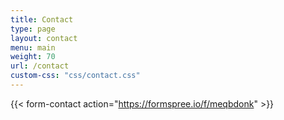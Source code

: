 ```yaml
---
title: Contact
type: page
layout: contact
menu: main
weight: 70
url: /contact
custom-css: "css/contact.css"
---
```


{{< form-contact action="https://formspree.io/f/meqbdonk"  >}}
